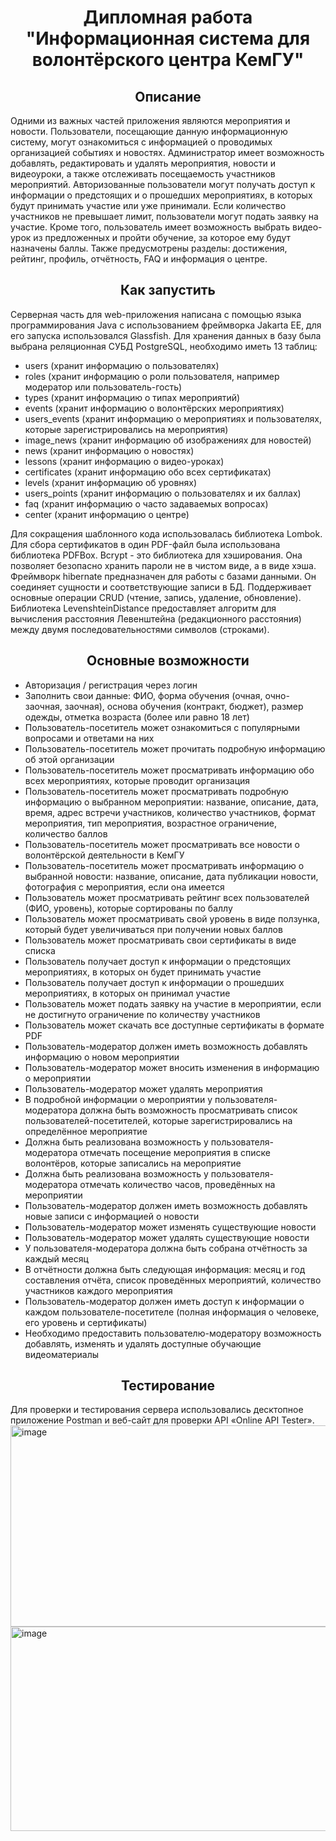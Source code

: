 <h1 align="center">Дипломная работа "Информационная система для волонтёрского центра КемГУ"</h1>

<h2 align="center">Описание</h2>
Одними из важных частей приложения являются мероприятия и новости. Пользователи, посещающие данную информационную систему, могут ознакомиться с информацией о проводимых организацией событиях и новостях. Администратор имеет возможность добавлять, редактировать и удалять мероприятия, новости и видеоуроки, а также отслеживать посещаемость участников мероприятий. Авторизованные пользователи могут получать доступ к информации о предстоящих и о прошедших мероприятиях, в которых будут принимать участие или уже принимали. Если количество участников не превышает лимит, пользователи могут подать заявку на участие. Кроме того, пользователь имеет возможность выбрать видео-урок из предложенных и пройти обучение, за которое ему будут назначены баллы. Также предусмотрены разделы: достижения, рейтинг, профиль, отчётность, FAQ и информация о центре.

<h2 align="center">Как запустить</h2>
Серверная часть для web-приложения написана с помощью языка программирования Java с использованием фреймворка Jakarta EE, для его запуска использовался Glassfish. Для хранения данных в базу была выбрана реляционная СУБД PostgreSQL, необходимо иметь 13 таблиц:

- users (хранит информацию о пользователях)
- roles (хранит информацию о роли пользователя, например модератор или пользователь-гость)
- types (хранит информацию о типах мероприятий)
- events (хранит информацию о волонтёрских мероприятиях)
- users_events (хранит информацию о мероприятиях и пользователях, которые зарегистрировались на мероприятия)
- image_news (хранит информацию об изображениях для новостей)
- news (хранит информацию о новостях)
- lessons (хранит информацию о видео-уроках)
- certificates (хранит информацию обо всех сертификатах)
- levels (хранит информацию об уровнях)
- users_points (хранит информацию о пользователях и их баллах)
- faq (хранит информацию о часто задаваемых вопросах)
- center (хранит информацию о центре)

Для сокращения шаблонного кода использовалась библиотека Lombok. 
Для сбора сертификатов в один PDF-файл была использована библиотека PDFBox.
Bcrypt - это библиотека для хэширования. Она позволяет безопасно хранить пароли не в чистом виде, а в виде хэша.
Фреймворк hibernate предназначен для работы с базами данными. Он соединяет сущности и соответствующие записи в БД. Поддерживает основные операции CRUD (чтение, запись, удаление, обновление).
Библиотека LevenshteinDistance предоставляет алгоритм для вычисления расстояния Левенштейна (редакционного расстояния) между двумя последовательностями символов (строками).

<h2 align="center">Основные возможности</h2>

- Авторизация / регистрация через логин
- Заполнить свои данные: ФИО, форма обучения (очная, очно-заочная, заочная), основа обучения (контракт, бюджет), размер одежды, отметка возраста (более или равно 18 лет)
- Пользователь-посетитель может ознакомиться с популярными вопросами и ответами на них
- Пользователь-посетитель может прочитать подробную информацию об этой организации
- Пользователь-посетитель может просматривать информацию обо всех мероприятиях, которые проводит организация
- Пользователь-посетитель может просматривать подробную информацию о выбранном мероприятии: название, описание, дата, время, адрес встречи участников, количество участников, формат мероприятия, тип мероприятия, возрастное ограничение, количество баллов
- Пользователь-посетитель может просматривать все новости о волонтёрской деятельности в КемГУ
- Пользователь-посетитель может просматривать информацию о выбранной новости: название, описание, дата публикации новости, фотография с мероприятия, если она имеется
- Пользователь может просматривать рейтинг всех пользователей (ФИО, уровень), которые сортированы по баллу
- Пользователь может просматривать свой уровень в виде ползунка, который будет увеличиваться при получении новых баллов
- Пользователь может просматривать свои сертификаты в виде списка
- Пользователь получает доступ к информации о предстоящих мероприятиях, в которых он будет принимать участие
- Пользователь получает доступ к информации о прошедших мероприятиях, в которых он принимал участие
- Пользователь может подать заявку на участие в мероприятии, если не достигнуто ограничение по количеству участников
- Пользователь может скачать все доступные сертификаты в формате PDF
- Пользователь-модератор должен иметь возможность добавлять информацию о новом мероприятии
- Пользователь-модератор может вносить изменения в информацию о мероприятии
- Пользователь-модератор может удалять мероприятия
- В подробной информации о мероприятии у пользователя-модератора должна быть возможность просматривать список пользователей-посетителей, которые зарегистрировались на определённое мероприятие
- Должна быть реализована возможность у пользователя-модератора отмечать посещение мероприятия в списке волонтёров, которые записались на мероприятие
- Должна быть реализована возможность у пользователя-модератора отмечать количество часов, проведённых на мероприятии
- Пользователь-модератор должен иметь возможность добавлять новые записи с информацией о новости
- Пользователь-модератор может изменять существующие новости
- Пользователь-модератор может удалять существующие новости
- У пользователя-модератора должна быть собрана отчётность за каждый месяц 
- В отчётности должна быть следующая информация: месяц и год составления отчёта, список проведённых мероприятий, количество участников каждого мероприятия
- Пользователь-модератор должен иметь доступ к информации о каждом пользователе-посетителе (полная информация о человеке, его уровень и сертификаты)
- Необходимо предоставить пользователю-модератору возможность добавлять, изменять и удалять доступные обучающие видеоматериалы

<h2 align="center">Тестирование</h2>
Для проверки и тестирования сервера использовались десктопное приложение Postman и веб-сайт для проверки API «Online API Tester». 
<img width="653" height="322" alt="image" src="https://github.com/user-attachments/assets/cce24448-2ea0-482b-9033-39b808bb29c6" />
<img width="724" height="327" alt="image" src="https://github.com/user-attachments/assets/a0fea69d-5c21-4c7c-9be5-e4a860ed0e9b" />

